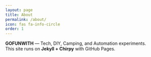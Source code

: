 ```yaml
---
layout: page
title: About
permalink: /about/
icon: fas fa-info-circle
order: 1
---
```


**GOFUNWITH** — Tech, DIY, Camping, and Automation experiments.  
This site runs on **Jekyll + Chirpy** with GitHub Pages.
